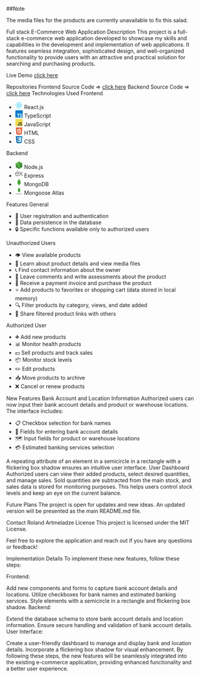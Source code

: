 ##Note

The media files for the products are currently unavailable to fix this salad.


Full stack E-Commerce Web Application
Description
This project is a full-stack e-commerce web application developed to showcase my skills and capabilities in the development and implementation of web applications. It features seamless integration, sophisticated design, and well-organized functionality to provide users with an attractive and practical solution for searching and purchasing products.

Live Demo
<a href="https://journal-accounting-frontend.vercel.app/">click here</a>

Repositories
Frontend Source Code => <a href="https://github.com/rolandiartmeladze/E-Commerce-Application_Frontend">click here</a>
Backend Source Code => <a href="https://github.com/rolandiartmeladze/E-Commerce-Application_Backend">click here</a>
Technologies Used
Frontend
<ul>
  <li> <img src="https://raw.githubusercontent.com/devicons/devicon/master/icons/react/react-original.svg" alt="React" width="20" height="20"/> React.js </li>
  <li> <img src="https://raw.githubusercontent.com/devicons/devicon/master/icons/typescript/typescript-original.svg" alt="TypeScript" width="20" height="20"/> TypeScript </li>
  <li> <img src="https://raw.githubusercontent.com/devicons/devicon/master/icons/javascript/javascript-original.svg" alt="JavaScript" width="20" height="20"/> JavaScript </li>
  <li> <img src="https://raw.githubusercontent.com/devicons/devicon/master/icons/html5/html5-original.svg" alt="HTML5" width="20" height="20"/> HTML </li>
  <li> <img src="https://raw.githubusercontent.com/devicons/devicon/master/icons/css3/css3-original.svg" alt="CSS3" width="20" height="20"/> CSS </li>
</ul>
Backend
<ul>
  <li> <img src="https://raw.githubusercontent.com/devicons/devicon/master/icons/nodejs/nodejs-original.svg" alt="Node.js" width="20" height="20"/> Node.js </li>
  <li> <img src="https://raw.githubusercontent.com/devicons/devicon/master/icons/express/express-original.svg" alt="Express" width="20" height="20"/> Express </li>
  <li> <img src="https://raw.githubusercontent.com/devicons/devicon/master/icons/mongodb/mongodb-original.svg" alt="MongoDB" width="20" height="20"/> MongoDB </li>
  <li> <img src="https://raw.githubusercontent.com/devicons/devicon/master/icons/mongodb/mongodb-original-wordmark.svg" alt="Mongoose" width="20" height="20"/> Mongoose Atlas </li>
</ul>
Features
General
<ul>
  <li>📝 User registration and authentication</li>
  <li>💾 Data persistence in the database</li>
  <li>🔒 Specific functions available only to authorized users</li>
</ul>
Unauthorized Users
<ul>
  <li>👁️ View available products</li>
  <li>📄 Learn about product details and view media files</li>
  <li>📞 Find contact information about the owner</li>
  <li>💬 Leave comments and write assessments about the product</li>
  <li>🧾 Receive a payment invoice and purchase the product</li>
  <li>⭐ Add products to favorites or shopping cart (data stored in local memory)</li>
  <li>🔍 Filter products by category, views, and date added</li>
  <li>🔗 Share filtered product links with others</li>
</ul>
Authorized User
<ul>
  <li>➕ Add new products</li>
  <li>📊 Monitor health products</li>
  <li>💵 Sell products and track sales</li>
  <li>📦 Monitor stock levels</li>
  <li>✏️ Edit products</li>
  <li>📥 Move products to archive</li>
  <li>❌ Cancel or renew products</li>
</ul>
New Features
Bank Account and Location Information
Authorized users can now input their bank account details and product or warehouse locations. The interface includes:

<ul>
  <li>📋 Checkbox selection for bank names</li>
  <li>💼 Fields for entering bank account details</li>
  <li>🗺️ Input fields for product or warehouse locations</li>
  <li>💳 Estimated banking services selection</li>
</ul>
A repeating attribute of an element in a semicircle in a rectangle with a flickering box shadow ensures an intuitive user interface.
User Dashboard
Authorized users can view their added products, select desired quantities, and manage sales. Sold quantities are subtracted from the main stock, and sales data is stored for monitoring purposes. This helps users control stock levels and keep an eye on the current balance.

Future Plans
The project is open for updates and new ideas. An updated version will be presented as the main README.md file.

Contact
Roland Artmeladze
License
This project is licensed under the MIT License.

Feel free to explore the application and reach out if you have any questions or feedback!

Implementation Details
To implement these new features, follow these steps:

Frontend:

Add new components and forms to capture bank account details and locations.
Utilize checkboxes for bank names and estimated banking services.
Style elements with a semicircle in a rectangle and flickering box shadow.
Backend:

Extend the database schema to store bank account details and location information.
Ensure secure handling and validation of bank account details.
User Interface:

Create a user-friendly dashboard to manage and display bank and location details.
Incorporate a flickering box shadow for visual enhancement.
By following these steps, the new features will be seamlessly integrated into the existing e-commerce application, providing enhanced functionality and a better user experience.
